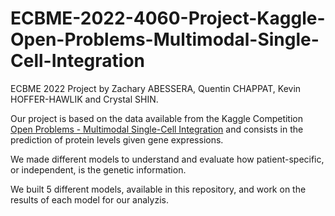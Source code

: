 # ECBME-2022-4060-Project-Kaggle-Open-Problems-Multimodal-Single-Cell-Integration
ECBME 2022 Project by Zachary ABESSERA, Quentin CHAPPAT, Kevin HOFFER-HAWLIK and Crystal SHIN.

Our project is based on the data available from the Kaggle Competition [Open Problems - Multimodal Single-Cell Integration](https://www.kaggle.com/competitions/open-problems-multimodal) and consists in the prediction of protein levels given gene expressions.

We made different models to understand and evaluate how patient-specific, or independent, is the genetic information.

We built 5 different models, available in this repository, and work on the results of each model for our analyzis.
